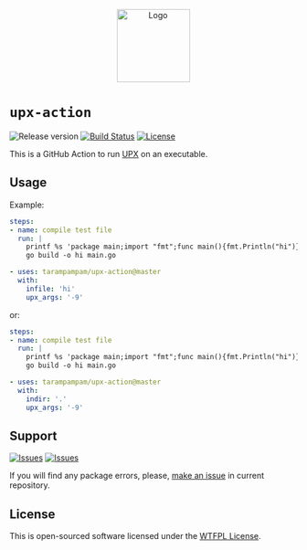 <p align="center">
  <img src="https://avatars0.githubusercontent.com/u/44036562?s=200&v=4" alt="Logo" width="128" />
</p>

# `upx-action`

![Release version][badge_release_version]
[![Build Status][badge_build]][link_build]
[![License][badge_license]][link_license]

This is a GitHub Action to run [UPX][link_upx] on an executable.

## Usage

Example:

```yaml
steps:
- name: compile test file
  run: |
    printf %s 'package main;import "fmt";func main(){fmt.Println("hi")}' > main.go
    go build -o hi main.go

- uses: tarampampam/upx-action@master
  with:
    infile: 'hi'
    upx_args: '-9'
```
  
or:
  
```yaml
steps:
- name: compile test file
  run: |
    printf %s 'package main;import "fmt";func main(){fmt.Println("hi")}' > main.go
    go build -o hi main.go

- uses: tarampampam/upx-action@master
  with:
    indir: '.'
    upx_args: '-9'
```

## Support

[![Issues][badge_issues]][link_issues]
[![Issues][badge_pulls]][link_pulls]

If you will find any package errors, please, [make an issue][link_create_issue] in current repository.

## License

This is open-sourced software licensed under the [WTFPL License][link_license].

[badge_build]:https://github.com/actions/tarampampam/workflows/.github/workflows/test.yml/badge.svg
[badge_release_version]:https://img.shields.io/github/release/tarampampam/upx-action.svg?maxAge=30
[badge_license]:https://img.shields.io/github/license/tarampampam/upx-action.svg?longCache=true
[badge_issues]:https://img.shields.io/github/issues/tarampampam/upx-action.svg?maxAge=45
[badge_pulls]:https://img.shields.io/github/issues-pr/tarampampam/upx-action.svg?maxAge=45

[link_build]:https://github.com/tarampampam/upx-action/actions
[link_license]:https://github.com/tarampampam/upx-action/blob/master/LICENSE
[link_issues]:https://github.com/tarampampam/upx-action/issues
[link_create_issue]:https://github.com/tarampampam/upx-action/issues/new/choose
[link_pulls]:https://github.com/tarampampam/upx-action/pulls
[link_upx]:https://github.com/upx/upx
